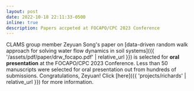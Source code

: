 ```yaml
---
layout: post
date: 2022-10-18 22:11:33-0500
inline: true
description: Papers accpeted at FOCAPO/CPC 2023 Conference
---
```


CLAMS group member Zeyuan Song's paper on [data-driven random walk approach for solving water flow dynamics in soil systems]({{ '/assets/pdf/paper/drw_focapo.pdf' | relative_url }}) is selected for **oral presentation** at the FOCAPO/CPC 2023 Conference. Less than 50 manuscripts were selected for oral presentation out from hundreds of submissions. Congratulations, Zeyuan! Click [here]({{ 'projects/richards' | relative_url }}) for more information.